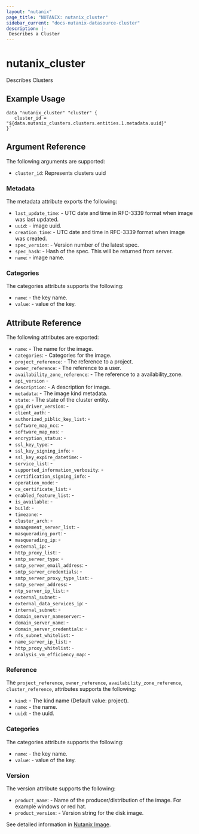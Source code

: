 ```yaml
---
layout: "nutanix"
page_title: "NUTANIX: nutanix_cluster"
sidebar_current: "docs-nutanix-datasource-cluster"
description: |-
 Describes a Cluster
---
```


# nutanix_cluster
Describes Clusters

## Example Usage

```hcl
data "nutanix_cluster" "cluster" {
   cluster_id = "${data.nutanix_clusters.clusters.entities.1.metadata.uuid}"
}`
```

## Argument Reference

The following arguments are supported:

* `cluster_id`: Represents clusters uuid

### Metadata

The metadata attribute exports the following:

* `last_update_time`: - UTC date and time in RFC-3339 format when image was last updated.
* `uuid`: - image uuid.
* `creation_time`: - UTC date and time in RFC-3339 format when image was created.
* `spec_version`: - Version number of the latest spec.
* `spec_hash`: - Hash of the spec. This will be returned from server.
* `name`: - image name.

### Categories

The categories attribute supports the following:

* `name`: - the key name.
* `value`: - value of the key.

## Attribute Reference

The following attributes are exported:

* `name`: -  The name for the image.
* `categories`: - Categories for the image.
* `project_reference`: - The reference to a project.
* `owner_reference`: - The reference to a user.
* `availability_zone_reference`: - The reference to a availability_zone.
* `api_version` -
* `description`: - A description for image.
* `metadata`: - The image kind metadata.
* `state`: - The state of the cluster entity.
* `gpu_driver_version`: -
* `client_auth`: -
* `authorized_piblic_key_list`: -
* `software_map_ncc`: -
* `software_map_nos`: -
* `encryption_status`: -
* `ssl_key_type`: -
* `ssl_key_signing_info`: -
* `ssl_key_expire_datetime`: -
* `service_list`: -
* `supported_information_verbosity`: -
* `certification_signing_info`: -
* `operation_mode`: -
* `ca_certificate_list`: -
* `enabled_feature_list`: -
* `is_available`: -
* `build`: -
* `timezone`: -
* `cluster_arch`: -
* `management_server_list`: -
* `masquerading_port`: -
* `masquerading_ip`: -
* `external_ip`: -
* `http_proxy_list`: -
* `smtp_server_type`: -
* `smtp_server_email_address`: -
* `smtp_server_credentials`: -
* `smtp_server_proxy_type_list`: -
* `smtp_server_address`: -
* `ntp_server_ip_list`: -
* `external_subnet`: -
* `external_data_services_ip`: -
* `internal_subnet`: -
* `domain_server_nameserver`: -
* `domain_server_name`: -
* `domain_server_credentials`: -
* `nfs_subnet_whitelist`: -
* `name_server_ip_list`: -
* `http_proxy_whitelist`: -
* `analysis_vm_efficiency_map`: -


### Reference

The `project_reference`, `owner_reference`, `availability_zone_reference`, `cluster_reference`, attributes supports the following:

* `kind`: - The kind name (Default value: project).
* `name`: - the name.
* `uuid`: - the uuid.

### Categories

The categories attribute supports the following:

* `name`: - the key name.
* `value`: - value of the key.


### Version

The version attribute supports the following:

* `product_name`: - Name of the producer/distribution of the image. For example windows or red hat.
* `product_version`: - Version string for the disk image.

See detailed information in [Nutanix Image](https://nutanix.github.io/Automation/experimental/swagger-redoc-sandbox/#tag/clusters/paths/~1clusters~1multicluster_config/post).